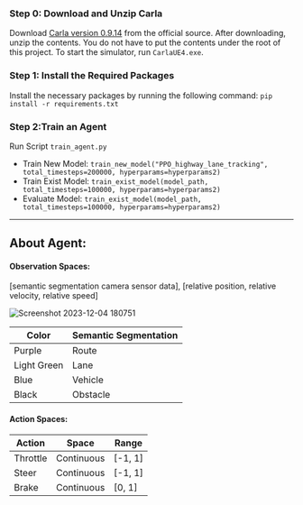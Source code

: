 ### Step 0: Download and Unzip Carla

Download [Carla version 0.9.14](https://github.com/carla-simulator/carla/releases/tag/0.9.14) from the official source. After downloading, unzip the contents. You do not have to put the contents under the root of this project. To start the simulator, run `CarlaUE4.exe`.

### Step 1: Install the Required Packages

Install the necessary packages by running the following command: `pip install -r requirements.txt`

### Step 2:Train an Agent

Run Script `train_agent.py`
- Train New Model: `train_new_model("PPO_highway_lane_tracking", total_timesteps=200000, hyperparams=hyperparams2)`
- Train Exist Model: `train_exist_model(model_path, total_timesteps=100000, hyperparams=hyperparams2)`
- Evaluate Model: `train_exist_model(model_path, total_timesteps=100000, hyperparams=hyperparams2)`

---
## About Agent:

#### Observation Spaces: 
[semantic segmentation camera sensor data], [relative position, relative velocity, relative speed]

![Screenshot 2023-12-04 180751](https://github.com/Somdit/MimicPilot/assets/40221390/f9eb0608-4914-4f8d-9fdf-f288b888dbd0)

| Color        | Semantic Segmentation |
|--------------|-----------------------|
| Purple       | Route                 |
| Light Green  | Lane                  |
| Blue         | Vehicle               |
| Black        | Obstacle              |

#### Action Spaces:
| Action   | Space       | Range    |
|----------|-------------|----------|
| Throttle | Continuous  | [-1, 1]  |
| Steer    | Continuous  | [-1, 1]  |
| Brake    | Continuous  | [0, 1]   |
